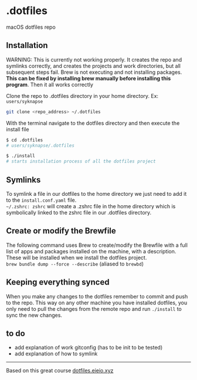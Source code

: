 # .dotfiles

macOS dotfiles repo

## Installation

WARNING: This is currently not working properly. It creates the repo and symlinks correctly, and creates the projects and work directories, but all subsequent steps fail. Brew is not executing and not installing packages.  
**This can be fixed by installing brew manually before installing this program**. Then it all works correctly

Clone the repo to .dotfiles directory in your home directory. Ex: `users/syknapse`

```bash
git clone <repo_address> ~/.dotfiles
```

With the terminal navigate to the dotfiles directory and then execute the install file

```bash
$ cd .dotfiles
# users/syknapse/.dotfiles

$ ./install
# starts installation process of all the dotfiles project
```

## Symlinks

To symlink a file in our dotfiles to the home directory we just need to add it to the `install.conf.yaml` file.  
`~/.zshrc: zshrc` will create a .zshrc file in the home directory which is symbolically linked to the zshrc file in our .dotfiles directory.

## Create or modify the Brewfile

The following command uses Brew to create/modify the Brewfile with a full list of apps and packages installed on the machine, with a description.  
These will be installed when we install the dotfiles project.  
`brew bundle dump --force --describe` (aliased to `brewbd`)

## Keeping everything synced

When you make any changes to the dotfiles remember to commit and push to the repo. This way on any other machine you have installed dotfiles, you only need to pull the changes from the remote repo and run `./install` to sync the new changes.

## to do

- add explanation of work gitconfig (has to be init to be tested)
- add explanation of how to symlink

---

Based on this great course [dotfiles.eieio.xyz](http://dotfiles.eieio.xyz)
